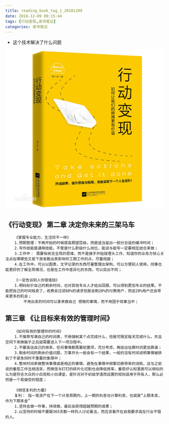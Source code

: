 ```yaml
---
title: reading_book_tag_1_20181209
date: 2018-12-09 00:15:44
tags: [行动变现,读书笔记]
categories: 读书笔记
---
```

* 这个技术解决了什么问题
<!-- more -->
![image](reading-book-tag-1-20181209/action_book.png)
## 《行动变现》 第二章 决定你未来的三架马车  ## 
```
	《掌握专业能力，生活将不一样》
	1.预期管理：不再开始的时候提高期望层级，而是适当留出一部分合适的缓冲时间；
	2.写作技能是通用技能，不管是什么职级什么岗位，能说与能写一定要相互结合来做；
	3.工作中： 需要有统览全局的思维，而不是接手开始就埋头工作，知道你的业务方核心关注点在哪哪些又是下游发散出来影响你工期工作的点，尽量规避；
	4.在工作中，可以以图表，文字记录的东西尽量整理出架构，可以方便别人使用，同事也能更好的了解全局情况，也是在工作中差异化的东西，可以突出不同；

	《一定告诉别人你很值钱》
	1.明码标价自己的剩余时间，也对其他专业人才给出回报，可以得到更加专业的结果。不能把自己的时间贱卖了，收费会过滤80%的请求但是会剩20%的付费用户，而这20%用户还会带来更多的机会；
		不用出卖的时间可以拿来做自己 想做的事情，而不用困于琐事当中；

```


## 第三章 《让目标来有效的管理时间》 ##
```
	《如何有效的管理你的时间》
	1.不推荐写满自己的时间表，不用强制某个点完成什么，但是可限定每天完成什么，并且空闲下来换脑子之后就需要进入下一项日程中。
	2.不要高估自己的效率，任何事情都需要前置项，充分考虑，再给出估算时间更加靠谱；
	3.剩余时间的剩余价值问题，万事开头一般会有一个结果，一般的没有时间说明事情被排到了不紧急同时不重要的象限中；
	4.整块时间来做整块事情或是相近的事情，避免在事情中频繁切换带来的消耗，这与之前说的番茄工作法相违背，而微信与钉钉的碎片化切割也会降低效率，番茄仔认知里面可以相似的认为是符合大众的小白班和小白课堂，是针对对于初级学渣而设置的规则适用于所有人，那么必然是一个易接受的程度；

	《相信复利的力量》
	复利： 指一笔资产在下一个计息周期内，上一期的利息也计算利息，也就是“上期本息，作为下期本金”
	1.坚持去做一件事，持续做，最后会获得超越预期的成果；
	2.以坚持的时候不要跟365天都一样的人讨论看法，而应该看齐在自我要求高在行业不错的人。

```

##  ##
```

```
